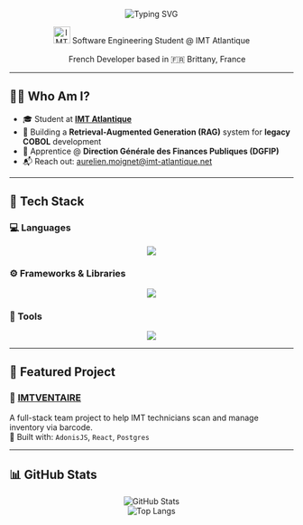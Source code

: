 <p align="center">
  <img src="https://readme-typing-svg.herokuapp.com?font=Syne&size=32&duration=2500&pause=1000&center=true&vCenter=true&width=600&height=60&lines=👋+Hi+!+I'm+Aurélien+Moignet;I'+m+passionate+on+Software+💻" alt="Typing SVG" />
</p>

<p align="center">
  <img src="https://upload.wikimedia.org/wikipedia/commons/6/67/IMT_Atlantique_logo.png" alt="IMT Atlantique Logo" height="30" /> Software Engineering Student @ IMT Atlantique
</p>

<p align="center">
  <img src="https://flagcdn.com/fr.svg" height="16"/> French Developer based in 🇫🇷 Brittany, France
</p>

---

## 👨‍💻 Who Am I?

- 🎓 Student at [**IMT Atlantique**](https://www.imt-atlantique.fr)
- 🧠 Building a **Retrieval-Augmented Generation (RAG)** system for **legacy COBOL** development
- 💼 Apprentice @ **Direction Générale des Finances Publiques (DGFIP)**
- 📬 Reach out: [aurelien.moignet@imt-atlantique.net](mailto:aurelien.moignet@imt-atlantique.net)

---

## 🚀 Tech Stack

### 💻 Languages
<p align="center">
  <img src="https://skillicons.dev/icons?i=python,js,ts,html,css,php,java,cpp,c" />
</p>

### ⚙️ Frameworks & Libraries
<p align="center">
  <img src="https://skillicons.dev/icons?i=react,reactnative,nodejs,angular,qt,adonisjs" />
</p>

### 🧰 Tools
<p align="center">
  <img src="https://skillicons.dev/icons?i=vscode,git,docker,postman,figma,github,notion" />
</p>

---

## 📂 Featured Project

### 🔗 [IMTVENTAIRE](#)
A full-stack team project to help IMT technicians scan and manage inventory via barcode.  
🔧 Built with: `AdonisJS`, `React`, `Postgres`

---

## 📊 GitHub Stats

<p align="center">
  <img src="https://github-readme-stats.vercel.app/api?username=aurelien2247&show_icons=true&theme=tokyonight" alt="GitHub Stats" />
  <br />
  <img src="https://github-readme-stats.vercel.app/api/top-langs/?username=aurelien2247&layout=compact&theme=tokyonight" alt="Top Langs" />
</p>
